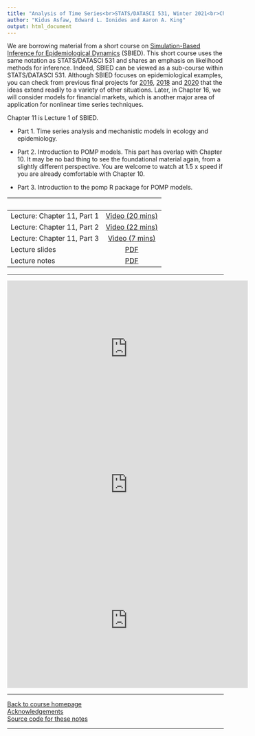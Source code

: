 ```yaml
---
title: "Analysis of Time Series<br>STATS/DATASCI 531, Winter 2021<br>Chapter 11: Introduction to simulation-based inference for epidemiological dynamics via the pomp R package"
author: "Kidus Asfaw, Edward L. Ionides and Aaron A. King"
output: html_document
---
```


We are borrowing material from a short course on [Simulation-Based Inference for Epidemiological Dynamics](https://kingaa.github.io/sbied/) (SBIED).
This short course uses the same notation as STATS/DATASCI 531 and shares an emphasis on likelihood methods for inference.
Indeed, SBIED can be viewed as a sub-course within STATS/DATASCI 531.
Although SBIED focuses on epidemiological examples, you can check from previous final projects for [2016](http://ionides.github.io/531w16/final_project/), [2018](http://ionides.github.io/531w18/final_project/) and [2020](http://ionides.github.io/531w20/final_project/) that the ideas extend readily to a variety of other situations.
Later, in Chapter 16, we will consider models for financial markets, which is another major area of application for nonlinear time series techniques. 


Chapter 11 is Lecture 1 of SBIED.

* Part 1. Time series analysis and mechanistic models in ecology and epidemiology.

* Part 2. Introduction to POMP models. This part has overlap with Chapter 10. It may be no bad thing to see the foundational material again, from a slightly different perspective. You are welcome to watch at 1.5 x speed if you are already comfortable with Chapter 10.

* Part 3. Introduction to the pomp R package for POMP models. 



| &nbsp;          | &nbsp;                                                                            |
|:----------------|:---------------------------------------------------------------------------------:|
| Lecture: Chapter 11, Part 1  | [Video (20 mins)](https://youtu.be/1MY8NuJ5fr4) | 
| Lecture: Chapter 11, Part 2  | [Video (22 mins)](https://youtu.be/-P4lwVDHxjQ) |
| Lecture: Chapter 11, Part 3  | [Video (7 mins)](https://youtu.be/1MY8NuJ5fr4) |
| Lecture slides  | [PDF](https://kingaa.github.io/sbied/intro/slides.pdf) |
| Lecture notes   | [PDF](https://kingaa.github.io/sbied/intro/notes.pdf) |
----------------------

<iframe width="560" height="315" src="https://www.youtube.com/embed/1MY8NuJ5fr4" frameborder="0" allow="accelerometer; autoplay; clipboard-write; encrypted-media; gyroscope; picture-in-picture" allowfullscreen></iframe>

<iframe width="560" height="315" src="https://www.youtube.com/embed/-P4lwVDHxjQ" frameborder="0" allow="accelerometer; autoplay; clipboard-write; encrypted-media; gyroscope; picture-in-picture" allowfullscreen></iframe>

<iframe width="560" height="315" src="https://www.youtube.com/embed/1MY8NuJ5fr4" frameborder="0" allow="accelerometer; autoplay; clipboard-write; encrypted-media; gyroscope; picture-in-picture" allowfullscreen></iframe>

----------------------

[Back to course homepage](../index.html)  
[Acknowledgements](../acknowledge.html)  
[Source code for these notes](http://github.com/kingaa/sbied/tree/master/intro)


----------------------
